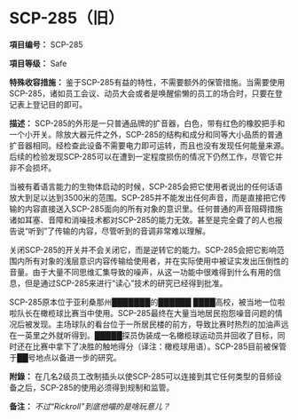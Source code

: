 # SCP-285（旧）
                        

**項目编号：** SCP-285

**項目等级：** Safe

**特殊收容措施：** 鉴于SCP-285有益的特性，不需要额外的保管措施。当需要使用SCP-285，诸如员工会议、动员大会或者是唤醒偷懒的员工的场合时，只要在登记表上登记目的即可。

**描述：** SCP-285的外形是一只普通品牌的扩音器，白色，带有红色的橡胶把手和一个小开关。除放大器元件之外，SCP-285的结构和成分和同等大小品质的普通扩音器相同。经检查此设备不需要电力即可运转，而且也没有发现任何能量来源。后续的检验发现SCP-285可以在遭到一定程度损伤的情况下仍然工作，尽管它并非不会损坏。

当被有着语言能力的生物体启动的时候，SCP-285会把它使用者说出的任何话语放大到足以达到3500米的范围。SCP-285并不能发出任何声音，而是直接把它传输的内容直接送入SCP-285面向的所有对象的意识里。任何普通的声音阻碍措施诸如耳塞、音障和消噪技术都对SCP-285的能力无效。甚至是完全聋了的人也报告说“听到”了传输的内容，尽管听到的音调非常难以理解。

关闭SCP-285的开关并不会关闭它，而是逆转它的能力。SCP-285会把它影响范围内所有对象的浅层意识内容传输给使用者，并在实际使用中被证实发出压倒性的音量。由于大量不同思维汇集导致的噪声，从这一功能中很难得到什么有用的信息，但是通过SCP-285来进行“读心”技术的研究已经得到批准。

SCP-285原本位于亚利桑那州███████的██████ ████高校，被当地一位啦啦队长在橄榄球比赛当中使用。SCP-285最终在大量当地居民抱怨噪音问题的情况后被发现。主场球队的看台位于一所居民楼的前方，导致比赛时热烈的加油声远在一英里之外就听得到。█████探员伪装成一名橄榄球运动员并回收了目标，同时还在比赛中拿下了决胜的触地得分（译注：橄榄球用语）。SCP-285目前被保管于██号地点以备进一步的研究。

**附錄：** 在几名2级员工改制插头以使SCP-285可以连接到其它任何类型的音频设备之后，SCP-285的使用必须得到规制和监管。

**备注：** *不过“Rickroll”到底他喵的是啥玩意儿？* 


                    